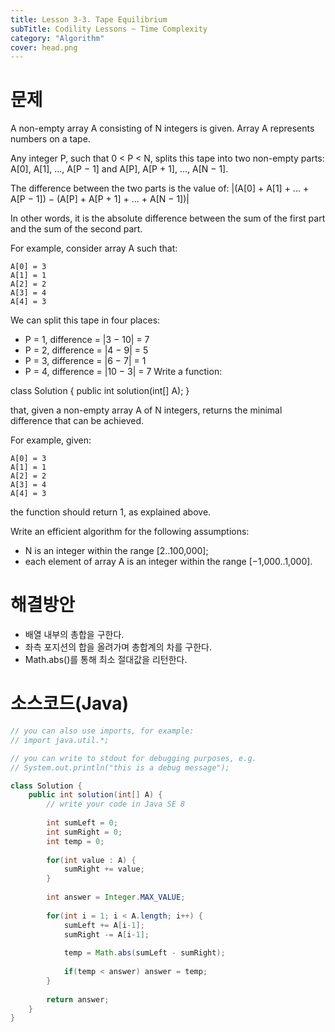 ```yaml
---
title: Lesson 3-3. Tape Equilibrium
subTitle: Codility Lessons ~ Time Complexity
category: "Algorithm"
cover: head.png
---
```


# 문제
A non-empty array A consisting of N integers is given. Array A represents numbers on a tape.

Any integer P, such that 0 < P < N, splits this tape into two non-empty parts: A[0], A[1], ..., A[P − 1] and A[P], A[P + 1], ..., A[N − 1].

The difference between the two parts is the value of: |(A[0] + A[1] + ... + A[P − 1]) − (A[P] + A[P + 1] + ... + A[N − 1])|

In other words, it is the absolute difference between the sum of the first part and the sum of the second part.

For example, consider array A such that:

    A[0] = 3
    A[1] = 1
    A[2] = 2
    A[3] = 4
    A[4] = 3
We can split this tape in four places:

* P = 1, difference = |3 − 10| = 7 
* P = 2, difference = |4 − 9| = 5 
* P = 3, difference = |6 − 7| = 1 
* P = 4, difference = |10 − 3| = 7 
Write a function:

class Solution { public int solution(int[] A); }

that, given a non-empty array A of N integers, returns the minimal difference that can be achieved.

For example, given:

    A[0] = 3
    A[1] = 1
    A[2] = 2
    A[3] = 4
    A[4] = 3
the function should return 1, as explained above.

Write an efficient algorithm for the following assumptions:

* N is an integer within the range [2..100,000];
* each element of array A is an integer within the range [−1,000..1,000].

# 해결방안
* 배열 내부의 총합을 구한다.
* 좌측 포지션의 합을 올려가며 총합계의 차를 구한다.
* Math.abs()를 통해 최소 절대값을 리턴한다.

# 소스코드(Java)
```java
// you can also use imports, for example:
// import java.util.*;

// you can write to stdout for debugging purposes, e.g.
// System.out.println("this is a debug message");

class Solution {
    public int solution(int[] A) {
        // write your code in Java SE 8
        
        int sumLeft = 0;
        int sumRight = 0;
        int temp = 0;
        
        for(int value : A) {
            sumRight += value;
        }
        
        int answer = Integer.MAX_VALUE;
        
        for(int i = 1; i < A.length; i++) {
            sumLeft += A[i-1];
            sumRight -= A[i-1];
            
            temp = Math.abs(sumLeft - sumRight);
            
            if(temp < answer) answer = temp;
        }
        
        return answer;
    }
}
```